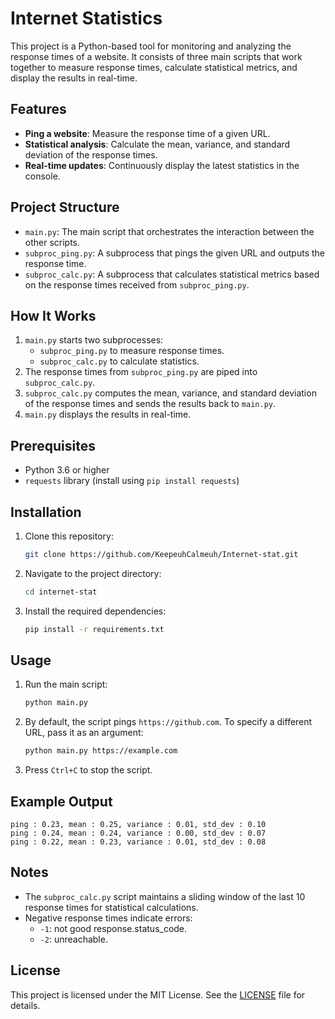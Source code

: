 # Internet Statistics

This project is a Python-based tool for monitoring and analyzing the response times of a website. It consists of three main scripts that work together to measure response times, calculate statistical metrics, and display the results in real-time.

## Features

- **Ping a website**: Measure the response time of a given URL.
- **Statistical analysis**: Calculate the mean, variance, and standard deviation of the response times.
- **Real-time updates**: Continuously display the latest statistics in the console.

## Project Structure

- `main.py`: The main script that orchestrates the interaction between the other scripts.
- `subproc_ping.py`: A subprocess that pings the given URL and outputs the response time.
- `subproc_calc.py`: A subprocess that calculates statistical metrics based on the response times received from `subproc_ping.py`.

## How It Works

1. `main.py` starts two subprocesses:
   - `subproc_ping.py` to measure response times.
   - `subproc_calc.py` to calculate statistics.
2. The response times from `subproc_ping.py` are piped into `subproc_calc.py`.
3. `subproc_calc.py` computes the mean, variance, and standard deviation of the response times and sends the results back to `main.py`.
4. `main.py` displays the results in real-time.

## Prerequisites

- Python 3.6 or higher
- `requests` library (install using `pip install requests`)

## Installation

1. Clone this repository:
   ```bash
   git clone https://github.com/KeepeuhCalmeuh/Internet-stat.git
   ```
2. Navigate to the project directory:
   ```bash
   cd internet-stat
   ```
3. Install the required dependencies:
   ```bash
   pip install -r requirements.txt
   ```

## Usage

1. Run the main script:
   ```bash
   python main.py
   ```
2. By default, the script pings `https://github.com`. To specify a different URL, pass it as an argument:
   ```bash
   python main.py https://example.com
   ```
3. Press `Ctrl+C` to stop the script.

## Example Output

```
ping : 0.23, mean : 0.25, variance : 0.01, std_dev : 0.10
ping : 0.24, mean : 0.24, variance : 0.00, std_dev : 0.07
ping : 0.22, mean : 0.23, variance : 0.01, std_dev : 0.08
```

## Notes

- The `subproc_calc.py` script maintains a sliding window of the last 10 response times for statistical calculations.
- Negative response times indicate errors:
  - `-1`: not good response.status_code.
  - `-2`: unreachable.

## License

This project is licensed under the MIT License. See the [LICENSE](LICENSE) file for details.
